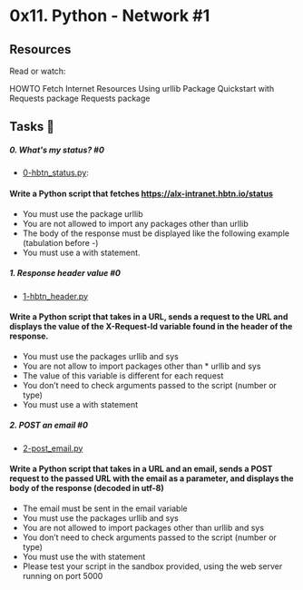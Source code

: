 # 0x11. Python - Network #1 

## Resources
Read or watch:

HOWTO Fetch Internet Resources Using urllib Package
Quickstart with Requests package
Requests package

## Tasks 📃

##### **0. What's my status? #0**
  * [0-hbtn_status.py](./0-hbtn_status.py):
#### Write a Python script that fetches https://alx-intranet.hbtn.io/status

 * You must use the package urllib
 * You are not allowed to import any packages other than urllib
 * The body of the response must be displayed like the following example (tabulation before -)
* You must use a with statement.

##### **1. Response header value #0**
   * [1-hbtn_header.py](./1-hbtn_header.py)
  #### Write a Python script that takes in a URL, sends a request to the URL and displays the value of the X-Request-Id variable found in the header of the response.

* You must use the packages urllib and sys
* You are not allow to import packages other than *   urllib and sys
* The value of this variable is different for each request
* You don’t need to check arguments passed to the script (number or type)
* You must use a with statement

##### **2. POST an email #0**
   * [2-post_email.py](./2-post_email.py)
  #### Write a Python script that takes in a URL and an email, sends a POST request to the passed URL with the email as a parameter, and displays the body of the response (decoded in utf-8)

* The email must be sent in the email variable
* You must use the packages urllib and sys
* You are not allowed to import packages other than urllib and sys
* You don’t need to check arguments passed to the script (number or type)
* You must use the with statement
* Please test your script in the sandbox provided, using the web server running on port 5000

